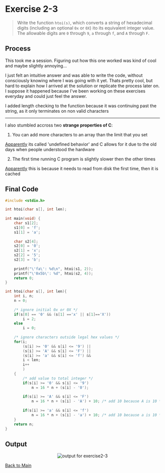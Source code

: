 # Exercise 2-3
> Write the function `htoi(s)`, which converts a string of hexadecimal digits
    (including an optional `0x` or `0X`) ito its equivalent integer value. 
    The allowable digits are `0` through `9`, `a` through `f`, and `A` through `F`.
  
## Process
This took me a session. Figuring out how this one worked was kind of cool and maybe slightly annoying...

I just felt an intuitive answer and was able to write the code, without consciously knowing where I was going with it yet.
Thats pretty cool, but hard to explain how I arrived at the solution or replicate the process later on. 
I suppose it happened because I've been working on these exercises everyday and could just feel the answer.

I added length checking to the function because it was continuing past the string, as it only terminates on non valid characters

---
I also stumbled accross two **strange properties of C**:
1. You can add more characters to an array than the limit that you set

[Apparently](https://stackoverflow.com/questions/51841051/why-can-we-insert-more-elements-in-an-array-than-what-it-can-hold) its called 'undefined behavior' and C allows for it due to the old days when people understood the hardware 


2. The first time running C program is slightly slower then the other times

[Apparently](https://stackoverflow.com/questions/13365914/why-the-first-time-c-program-runs-it-runs-10x-slower) this is because it needs to read from disk the first time, then it is cached



## Final Code
```c
#include <stdio.h>

int htoi(char s[], int len);
    
int main(void) {
    char s1[2];
    s1[0] = 'f';
    s1[1] = 'a';
    
    char s2[4];
    s2[0] = '0';
    s2[1] = 'x';
    s2[2] = '5';
    s2[3] = 'b';
        
    printf("\'fa\': %d\n", htoi(s1, 2));
    printf("\'0x5b\': %d", htoi(s2, 4));
    return 0;
}

int htoi(char s[], int len){
    int i, n;
    n = 0;
    
    /* ignore initial 0x or 0X */
    if(s[0] == '0' && (s[1] =='x' || s[1]=='X'))
        i = 2;
    else
        i = 0;
    
    /* ignore characters outside legal hex values */
    for(i; 
        (s[i] >= '0' && s[i] <= '9') || 
        (s[i] >= 'A' && s[i] <= 'F') ||
        (s[i] >= 'a' && s[i] <= 'f') &&
        i < len;
        i++
        )
    {
        /* add value to total integer */
        if(s[i] >= '0' && s[i] <= '9')
            n = 16 * n + (s[i] - '0');   
        
        if(s[i] >= 'A' && s[i] <= 'F')
            n = 16 * n + (s[i] - 'A') + 10; /* add 10 because A is 10 */
        
        if(s[i] >= 'a' && s[i] <= 'f')
            n = 16 * n + (s[i] - 'a') + 10; /* add 10 because a is 10 */
    }
    return n;
}
```
## Output
<p align="center">
    <image src="../assets/exercise2-3_output.jpg" alt="output for exercise2-3" />
</p>


[Back to Main](../readme.md)
